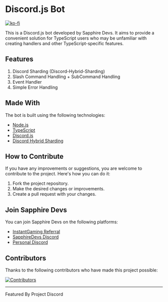 # Discord.js Bot

[![ko-fi](https://ko-fi.com/img/githubbutton_sm.svg)](https://ko-fi.com/J3J1FVEH0)

This is a Discord.js bot developed by Sapphire Devs. It aims to provide a convenient solution for TypeScript users who may be unfamiliar with creating handlers and other TypeScript-specific features.

## Features

1. Discord Sharding (Discord-Hybrid-Sharding)
2. Slash Command Handling + SubCommand Handling
3. Event Handler
4. Simple Error Handling

## Made With

The bot is built using the following technologies:

- [Node.js](https://nodejs.org)
- [TypeScript](https://www.typescriptlang.org/)
- [Discord.js](https://discord.js.org/)
- [Discord Hybrid Sharding](https://www.npmjs.com/package/discord-hybrid-sharding)

## How to Contribute

If you have any improvements or suggestions, you are welcome to contribute to the project. Here's how you can do it:

1. Fork the project repository.
2. Make the desired changes or improvements.
3. Create a pull request with your changes.

## Join Sapphire Devs

You can join Sapphire Devs on the following platforms:

- [InstantGaming Referral](https://www.instant-gaming.com/?igr=sapphiredevs)
- [SapphireDevs Discord](https://discord.gg/sapphiredevs-1044098950455627867)
- [Personal Discord](https://discord.gg/TKz7BMwEap)

## Contributors

Thanks to the following contributors who have made this project possible:

<a href="https://github.com/sapphiredevs/discord/graphs/contributors">
  <img src="https://stg.contrib.rocks/image?repo=sapphiredevs/discord" alt="Contributors" />
</a>

---

Featured By Project Discord
